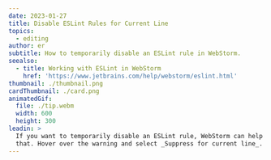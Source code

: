 ```yaml
---
date: 2023-01-27
title: Disable ESLint Rules for Current Line
topics:
  - editing
author: er
subtitle: How to temporarily disable an ESLint rule in WebStorm.
seealso:
  - title: Working with ESLint in WebStorm
    href: 'https://www.jetbrains.com/help/webstorm/eslint.html'
thumbnail: ./thumbnail.png
cardThumbnail: ./card.png
animatedGif:
  file: ./tip.webm
  width: 600
  height: 300
leadin: >
  If you want to temporarily disable an ESLint rule, WebStorm can help you with
  that. Hover over the warning and select _Suppress for current line_.
---
```


